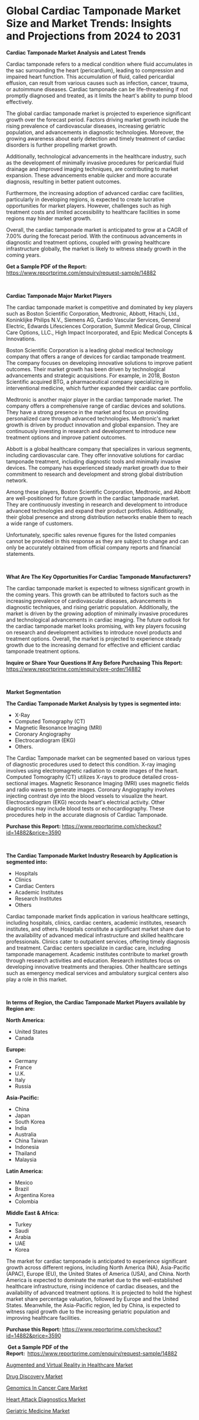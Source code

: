 <p><h1>Global Cardiac Tamponade Market Size and Market Trends: Insights and Projections from 2024 to 2031</h1></p><p><strong>Cardiac Tamponade Market Analysis and Latest Trends</strong></p>
<p><p>Cardiac tamponade refers to a medical condition where fluid accumulates in the sac surrounding the heart (pericardium), leading to compression and impaired heart function. This accumulation of fluid, called pericardial effusion, can result from various causes such as infection, cancer, trauma, or autoimmune diseases. Cardiac tamponade can be life-threatening if not promptly diagnosed and treated, as it limits the heart's ability to pump blood effectively.</p><p>The global cardiac tamponade market is projected to experience significant growth over the forecast period. Factors driving market growth include the rising prevalence of cardiovascular diseases, increasing geriatric population, and advancements in diagnostic technologies. Moreover, the growing awareness about early detection and timely treatment of cardiac disorders is further propelling market growth.</p><p>Additionally, technological advancements in the healthcare industry, such as the development of minimally invasive procedures for pericardial fluid drainage and improved imaging techniques, are contributing to market expansion. These advancements enable quicker and more accurate diagnosis, resulting in better patient outcomes.</p><p>Furthermore, the increasing adoption of advanced cardiac care facilities, particularly in developing regions, is expected to create lucrative opportunities for market players. However, challenges such as high treatment costs and limited accessibility to healthcare facilities in some regions may hinder market growth.</p><p>Overall, the cardiac tamponade market is anticipated to grow at a CAGR of 7.00% during the forecast period. With the continuous advancements in diagnostic and treatment options, coupled with growing healthcare infrastructure globally, the market is likely to witness steady growth in the coming years.</p></p>
<p><strong>Get a Sample PDF of the Report:&nbsp;</strong> <a href="https://www.reportprime.com/enquiry/request-sample/14882">https://www.reportprime.com/enquiry/request-sample/14882</a></p>
<p>&nbsp;</p>
<p><strong>Cardiac Tamponade Major Market Players</strong></p>
<p><p>The cardiac tamponade market is competitive and dominated by key players such as Boston Scientific Corporation, Medtronic, Abbott, Hitachi, Ltd., Koninklijke Philips N.V., Siemens AG, Cardio Vascular Services, General Electric, Edwards Lifesciences Corporation, Summit Medical Group, Clinical Care Options, LLC., High Impact Incorporated, and Epic Medical Concepts & Innovations.</p><p>Boston Scientific Corporation is a leading global medical technology company that offers a range of devices for cardiac tamponade treatment. The company focuses on developing innovative solutions to improve patient outcomes. Their market growth has been driven by technological advancements and strategic acquisitions. For example, in 2018, Boston Scientific acquired BTG, a pharmaceutical company specializing in interventional medicine, which further expanded their cardiac care portfolio.</p><p>Medtronic is another major player in the cardiac tamponade market. The company offers a comprehensive range of cardiac devices and solutions. They have a strong presence in the market and focus on providing personalized care through advanced technologies. Medtronic's market growth is driven by product innovation and global expansion. They are continuously investing in research and development to introduce new treatment options and improve patient outcomes.</p><p>Abbott is a global healthcare company that specializes in various segments, including cardiovascular care. They offer innovative solutions for cardiac tamponade treatment, including diagnostic tools and minimally invasive devices. The company has experienced steady market growth due to their commitment to research and development and strong global distribution network.</p><p>Among these players, Boston Scientific Corporation, Medtronic, and Abbott are well-positioned for future growth in the cardiac tamponade market. They are continuously investing in research and development to introduce advanced technologies and expand their product portfolios. Additionally, their global presence and strong distribution networks enable them to reach a wide range of customers.</p><p>Unfortunately, specific sales revenue figures for the listed companies cannot be provided in this response as they are subject to change and can only be accurately obtained from official company reports and financial statements.</p></p>
<p>&nbsp;</p>
<p><strong>What Are The Key Opportunities For Cardiac Tamponade Manufacturers?</strong></p>
<p><p>The cardiac tamponade market is expected to witness significant growth in the coming years. This growth can be attributed to factors such as the increasing prevalence of cardiovascular diseases, advancements in diagnostic techniques, and rising geriatric population. Additionally, the market is driven by the growing adoption of minimally invasive procedures and technological advancements in cardiac imaging. The future outlook for the cardiac tamponade market looks promising, with key players focusing on research and development activities to introduce novel products and treatment options. Overall, the market is projected to experience steady growth due to the increasing demand for effective and efficient cardiac tamponade treatment options.</p></p>
<p><strong>Inquire or Share Your Questions If Any Before Purchasing This Report:</strong> <a href="https://www.reportprime.com/enquiry/pre-order/14882">https://www.reportprime.com/enquiry/pre-order/14882</a></p>
<p>&nbsp;</p>
<p><strong>Market Segmentation</strong></p>
<p><strong>The Cardiac Tamponade Market Analysis by types is segmented into:</strong></p>
<p><ul><li>X-Ray</li><li>Computed Tomography (CT)</li><li>Magnetic Resonance Imaging (MRI)</li><li>Coronary Angiography</li><li>Electrocardiogram (EKG)</li><li>Others.</li></ul></p>
<p><p>The Cardiac Tamponade market can be segmented based on various types of diagnostic procedures used to detect this condition. X-ray imaging involves using electromagnetic radiation to create images of the heart. Computed Tomography (CT) utilizes X-rays to produce detailed cross-sectional images. Magnetic Resonance Imaging (MRI) uses magnetic fields and radio waves to generate images. Coronary Angiography involves injecting contrast dye into the blood vessels to visualize the heart. Electrocardiogram (EKG) records heart's electrical activity. Other diagnostics may include blood tests or echocardiography. These procedures help in the accurate diagnosis of Cardiac Tamponade.</p></p>
<p><strong>Purchase this Report:&nbsp;</strong><a href="https://www.reportprime.com/checkout?id=14882&price=3590">https://www.reportprime.com/checkout?id=14882&price=3590</a></p>
<p>&nbsp;</p>
<p><strong>The Cardiac Tamponade Market Industry Research by Application is segmented into:</strong></p>
<p><ul><li>Hospitals</li><li>Clinics</li><li>Cardiac Centers</li><li>Academic Institutes</li><li>Research Institutes</li><li>Others</li></ul></p>
<p><p>Cardiac tamponade market finds application in various healthcare settings, including hospitals, clinics, cardiac centers, academic institutes, research institutes, and others. Hospitals constitute a significant market share due to the availability of advanced medical infrastructure and skilled healthcare professionals. Clinics cater to outpatient services, offering timely diagnosis and treatment. Cardiac centers specialize in cardiac care, including tamponade management. Academic institutes contribute to market growth through research activities and education. Research institutes focus on developing innovative treatments and therapies. Other healthcare settings such as emergency medical services and ambulatory surgical centers also play a role in this market.</p></p>
<p>&nbsp;</p>
<p><strong>In terms of Region, the Cardiac Tamponade Market Players available by Region are:</strong></p>
<p>
    <p> <strong> North America: </strong>
        <ul>
            <li>United States</li>
            <li>Canada</li>
        </ul>
        </p> 
    <p> <strong> Europe: </strong>
        <ul>
            <li>Germany</li>
            <li>France</li>
            <li>U.K.</li>
            <li>Italy</li>
            <li>Russia</li>
        </ul>
        </p> 
    <p> <strong> Asia-Pacific: </strong>
        <ul>
            <li>China</li>
            <li>Japan</li>
            <li>South Korea</li>
            <li>India</li>
            <li>Australia</li>
            <li>China Taiwan</li>
            <li>Indonesia</li>
            <li>Thailand</li>
            <li>Malaysia</li>
        </ul>
        </p> 
    <p> <strong> Latin America: </strong>
        <ul>
            <li>Mexico</li>
            <li>Brazil</li>
            <li>Argentina Korea</li>
            <li>Colombia</li>
        </ul>
        </p> 
    <p> <strong> Middle East & Africa: </strong>
        <ul>
            <li>Turkey</li>
            <li>Saudi</li>
            <li>Arabia</li>
            <li>UAE</li>
            <li>Korea</li>
        </ul>
    </p>
    </p>
<p><p>The market for cardiac tamponade is anticipated to experience significant growth across different regions, including North America (NA), Asia-Pacific (APAC), Europe (EU), the United States of America (USA), and China. North America is expected to dominate the market due to the well-established healthcare infrastructure, rising incidence of cardiac diseases, and the availability of advanced treatment options. It is projected to hold the highest market share percentage valuation, followed by Europe and the United States. Meanwhile, the Asia-Pacific region, led by China, is expected to witness rapid growth due to the increasing geriatric population and improving healthcare facilities.</p></p>
<p><strong>Purchase this Report: </strong><a href="https://www.reportprime.com/checkout?id=14882&price=3590">https://www.reportprime.com/checkout?id=14882&price=3590</a></p>
<p>&nbsp;<strong>Get a Sample PDF of the Report:&nbsp;&nbsp;</strong><a href="https://www.reportprime.com/enquiry/request-sample/14882">https://www.reportprime.com/enquiry/request-sample/14882</a></p>
<p><strong></strong></p>
<p><p><a href="https://medium.com/@zitakuvalis/augmented-and-virtual-reality-in-healthcare-market-analysis-and-sze-forecasted-for-period-from-2023-81f0d06723ea">Augmented and Virtual Reality in Healthcare Market</a></p><p><a href="https://medium.com/@zitakuvalis/drug-discovery-market-analysis-and-sze-forecasted-for-period-from-2023-to-2030-5dbc4a5ce76c">Drug Discovery Market</a></p><p><a href="https://medium.com/@brandonramos59/genomics-in-cancer-care-market-the-key-to-successful-business-strategy-forecast-till-2030-a2d195b915e4">Genomics In Cancer Care Market</a></p><p><a href="https://medium.com/@zitakuvalis/heart-attack-diagnostics-market-comprehensive-assessment-by-type-application-and-geography-3b5b44fae3d2">Heart Attack Diagnostics Market</a></p><p><a href="https://medium.com/@brandonramos59/geriatric-medicine-market-analysis-its-cagr-market-segmentation-and-global-industry-overview-a1b874118e9c">Geriatric Medicine Market</a></p></p>
